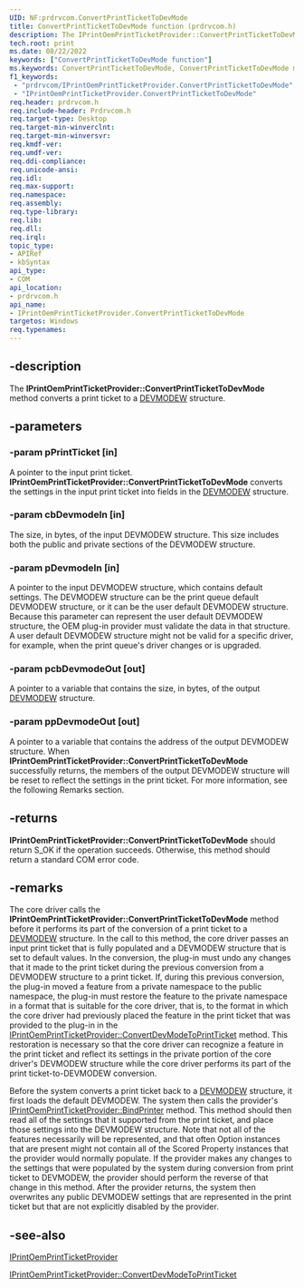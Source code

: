 ```yaml
---
UID: NF:prdrvcom.ConvertPrintTicketToDevMode
title: ConvertPrintTicketToDevMode function (prdrvcom.h)
description: The IPrintOemPrintTicketProvider::ConvertPrintTicketToDevMode method converts a print ticket to a DEVMODEW structure.
tech.root: print
ms.date: 08/22/2022
keywords: ["ConvertPrintTicketToDevMode function"]
ms.keywords: ConvertPrintTicketToDevMode, ConvertPrintTicketToDevMode method [Print Devices], ConvertPrintTicketToDevMode method [Print Devices],IPrintOemPrintTicketProvider interface, IPrintOemPrintTicketProvider interface [Print Devices],ConvertPrintTicketToDevMode method, IPrintOemPrintTicketProvider::ConvertPrintTicketToDevMode, prdrvcom/IPrintOemPrintTicketProvider::ConvertPrintTicketToDevMode, print.IPrintOemPrintTicketProvider_convertprinttickettodevmode, print_ticket-package_5d7b3ff3-0c39-4896-986a-ae2306543644.xml
f1_keywords:
 - "prdrvcom/IPrintOemPrintTicketProvider.ConvertPrintTicketToDevMode"
 - "IPrintOemPrintTicketProvider.ConvertPrintTicketToDevMode"
req.header: prdrvcom.h
req.include-header: Prdrvcom.h
req.target-type: Desktop
req.target-min-winverclnt: 
req.target-min-winversvr: 
req.kmdf-ver: 
req.umdf-ver: 
req.ddi-compliance: 
req.unicode-ansi: 
req.idl: 
req.max-support: 
req.namespace: 
req.assembly: 
req.type-library: 
req.lib: 
req.dll: 
req.irql: 
topic_type:
- APIRef
- kbSyntax
api_type:
- COM
api_location:
- prdrvcom.h
api_name:
- IPrintOemPrintTicketProvider.ConvertPrintTicketToDevMode
targetos: Windows
req.typenames: 
---
```


## -description

The **IPrintOemPrintTicketProvider::ConvertPrintTicketToDevMode** method converts a print ticket to a [DEVMODEW](/windows/win32/api/wingdi/ns-wingdi-devmodew) structure.

## -parameters

### -param pPrintTicket [in]

A pointer to the input print ticket. **IPrintOemPrintTicketProvider::ConvertPrintTicketToDevMode** converts the settings in the input print ticket into fields in the [DEVMODEW](/windows/win32/api/wingdi/ns-wingdi-devmodew) structure.

### -param cbDevmodeIn [in]

The size, in bytes, of the input DEVMODEW structure. This size includes both the public and private sections of the DEVMODEW structure.

### -param pDevmodeIn [in]

A pointer to the input DEVMODEW structure, which contains default settings. The DEVMODEW structure can be the print queue default DEVMODEW structure, or it can be the user default DEVMODEW structure. Because this parameter can represent the user default DEVMODEW structure, the OEM plug-in provider must validate the data in that  structure. A user default DEVMODEW structure might not be valid for a specific driver, for example, when the print queue's driver changes or is upgraded.

### -param pcbDevmodeOut [out]

A pointer to a variable that contains the size, in bytes, of the output [DEVMODEW](/windows/win32/api/wingdi/ns-wingdi-devmodew) structure.

### -param ppDevmodeOut [out]

A pointer to a variable that contains the address of the output DEVMODEW structure. When **IPrintOemPrintTicketProvider::ConvertPrintTicketToDevMode** successfully returns, the members of the output DEVMODEW structure will be reset to reflect the settings in the print ticket. For more information, see the following Remarks section.

## -returns

**IPrintOemPrintTicketProvider::ConvertPrintTicketToDevMode** should return S_OK if the operation succeeds. Otherwise, this method should return a standard COM error code.

## -remarks

The core driver calls the **IPrintOemPrintTicketProvider::ConvertPrintTicketToDevMode** method before it performs its part of the conversion of a print ticket to a [DEVMODEW](/windows/win32/api/wingdi/ns-wingdi-devmodew) structure. In the call to this method, the core driver passes an input print ticket that is fully populated and a DEVMODEW structure that is set to default values. In the conversion, the plug-in must undo any changes that it made to the print ticket during the previous conversion from a DEVMODEW structure to a print ticket. If, during this previous conversion, the plug-in moved a feature from a private namespace to the public namespace, the plug-in must restore the feature to the private namespace in a format that is suitable for the core driver, that is, to the format in which the core driver had previously placed the feature in the print ticket that was provided to the plug-in in the [IPrintOemPrintTicketProvider::ConvertDevModeToPrintTicket](../prcomoem/nf-prcomoem-iprintoemprintticketprovider-convertdevmodetoprintticket.md) method. This restoration is necessary so that the core driver can recognize a feature in the print ticket and reflect its settings in the private portion of the core driver's DEVMODEW structure while the core driver performs its part of the print ticket-to-DEVMODEW conversion.

Before the system converts a print ticket back to a [DEVMODEW](/windows/win32/api/wingdi/ns-wingdi-devmodew) structure, it first loads the default DEVMODEW. The system then calls the provider's [IPrintOemPrintTicketProvider::BindPrinter](../prcomoem/nf-prcomoem-iprintoemprintticketprovider-bindprinter.md) method. This method should then read all of the settings that it supported from the print ticket, and place those settings into the DEVMODEW structure. Note that not all of the features necessarily will be represented, and that often Option instances that are present might not contain all of the Scored Property instances that the provider would normally populate. If the provider makes any changes to the settings that were populated by the system during conversion from print ticket to DEVMODEW, the provider should perform the reverse of that change in this method. After the provider returns, the system then overwrites any public DEVMODEW settings that are represented in the print ticket but that are not explicitly disabled by the provider.

## -see-also

[IPrintOemPrintTicketProvider](../prcomoem/nn-prcomoem-iprintoemprintticketprovider.md)

[IPrintOemPrintTicketProvider::ConvertDevModeToPrintTicket](../prcomoem/nf-prcomoem-iprintoemprintticketprovider-convertdevmodetoprintticket.md)
